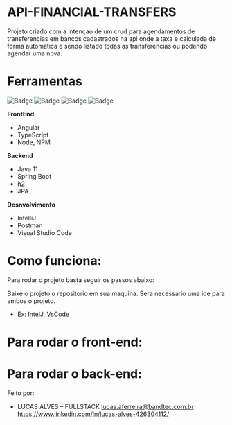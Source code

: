 # API-FINANCIAL-TRANSFERS

Projeto criado com a intençao de um crud para agendamentos de transferencias em bancos cadastrados na api onde a taxa e calculada de forma automatica e sendo listado todas as transferencias ou podendo agendar uma nova.


# Ferramentas
![Badge](https://img.shields.io/badge/Code-Angular-0366d6?&logo=angular)
![Badge](https://img.shields.io/badge/API-integration-4c9d1f?&logo=api)
![Badge](https://img.shields.io/badge/Java-11-red)
![Badge](https://img.shields.io/badge/SpringBoot-2.7-green)

**FrontEnd**
- Angular 
- TypeScript
- Node, NPM

**Backend**
- Java 11
- Spring Boot
- h2
- JPA

**Desnvolvimento**
- IntelliJ
- Postman 
- Visual Studio Code


# Como funciona:

Para rodar o projeto basta seguir os passos abaixo:


Baixe o projeto o repositorio em sua maquina. Sera necessario uma ide para ambos o projeto.
- Ex: IntelJ, VsCode



# Para rodar o front-end:



# Para rodar o back-end:



Feito por: 
-	LUCAS ALVES – FULLSTACK
lucas.aferreira@bandtec.com.br
https://www.linkedin.com/in/lucas-alves-426304112/
